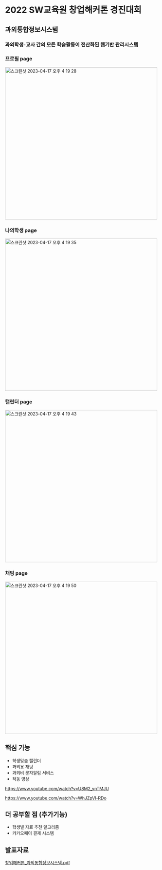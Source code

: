 # 2022 SW교육원 창업해커톤 경진대회
## 과외통합정보시스템
### 과외학생-교사 간의 모든 학습활동이 전산화된 웹기반 관리시스템

### 프로필 page

<img width="500" alt="스크린샷 2023-04-17 오후 4 19 28" src="https://user-images.githubusercontent.com/92011224/232789670-f6fc1e57-78af-40ca-aa05-e98239e6d0c1.png">

### 나의학생 page
<img width="500" alt="스크린샷 2023-04-17 오후 4 19 35" src="https://user-images.githubusercontent.com/92011224/232790020-55e31996-3750-45cd-9913-acc42c3dc84a.png">

### 캘린더 page
<img width="500" alt="스크린샷 2023-04-17 오후 4 19 43" src="https://user-images.githubusercontent.com/92011224/232790152-ca4978cc-5347-41d6-b424-7f40801ac300.png">

### 채팅 page
<img width="500" alt="스크린샷 2023-04-17 오후 4 19 50" src="https://user-images.githubusercontent.com/92011224/232790208-ac7bb472-29b8-4915-80be-88d8ad679402.png">

## 핵심 기능
* 학생맞춤 캘린더
* 과외용 채팅
* 과외비 문자알림 서비스
* 작동 영상

https://www.youtube.com/watch?v=U8M2_vnTMJU

https://www.youtube.com/watch?v=WhJZpVl-RDo

## 더 공부할 점 (추가기능)
* 학생별 자료 추천 알고리즘 
* 카카오페이 결제 시스템

## 발표자료
[창업해커톤_과외통합정보시스템.pdf](https://github.com/GyunHeee/Hackathon-9/files/11262222/_.pdf)

